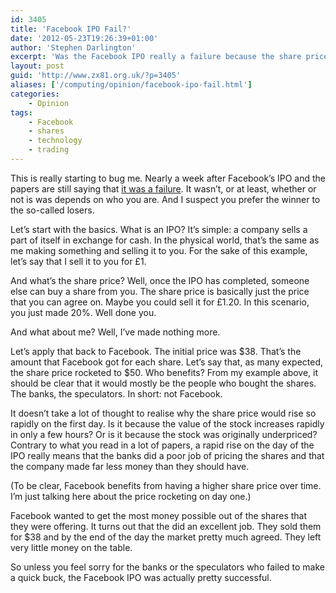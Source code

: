 ```yaml
---
id: 3405
title: 'Facebook IPO Fail?'
date: '2012-05-23T19:26:39+01:00'
author: 'Stephen Darlington'
excerpt: 'Was the Facebook IPO really a failure because the share price didn''t rocket up on the first day?'
layout: post
guid: 'http://www.zx81.org.uk/?p=3405'
aliases: ['/computing/opinion/facebook-ipo-fail.html']
categories:
    - Opinion
tags:
    - Facebook
    - shares
    - technology
    - trading
---
```


This is really starting to bug me. Nearly a week after Facebook’s IPO and the papers are still saying that [it was a failure](http://www.guardian.co.uk/technology/2012/may/22/facebook-ipo-banks-investegated-secret). It wasn’t, or at least, whether or not is was depends on who you are. And I suspect you prefer the winner to the so-called losers.

Let’s start with the basics. What is an IPO? It’s simple: a company sells a part of itself in exchange for cash. In the physical world, that’s the same as me making something and selling it to you. For the sake of this example, let’s say that I sell it to you for £1.

And what’s the share price? Well, once the IPO has completed, someone else can buy a share from you. The share price is basically just the price that you can agree on. Maybe you could sell it for £1.20. In this scenario, you just made 20%. Well done you.

And what about me? Well, I’ve made nothing more.

Let’s apply that back to Facebook. The initial price was $38. That’s the amount that Facebook got for each share. Let’s say that, as many expected, the share price rocketed to $50. Who benefits? From my example above, it should be clear that it would mostly be the people who bought the shares. The banks, the speculators. In short: not Facebook.

It doesn’t take a lot of thought to realise why the share price would rise so rapidly on the first day. Is it because the value of the stock increases rapidly in only a few hours? Or is it because the stock was originally underpriced? Contrary to what you read in a lot of papers, a rapid rise on the day of the IPO really means that the banks did a poor job of pricing the shares and that the company made far less money than they should have.

(To be clear, Facebook benefits from having a higher share price over time. I’m just talking here about the price rocketing on day one.)

Facebook wanted to get the most money possible out of the shares that they were offering. It turns out that the did an excellent job. They sold them for $38 and by the end of the day the market pretty much agreed. They left very little money on the table.

So unless you feel sorry for the banks or the speculators who failed to make a quick buck, the Facebook IPO was actually pretty successful.